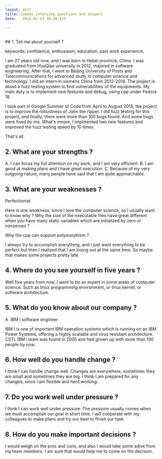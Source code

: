 ```yaml
---
layout: post
title: Common interview questions and answers
date:   2016-02-23 16:38 IST

---
```

<br>
## 1. Tell me about yourself ?

keywords: confidence, enthusiasm, education, past work experience, 

I am 27 years old now, and I was born in Hebei province, China.
I was graduated from HuaQiao university in 2012, majored in software engineering.
After that, I went to Beijing University of Posts and Telecommunications for advanced
study in computer science and technology.
I did an intern in siemens China from 2012-2014. The project is about a fuzz testing
system to find vulnerabilities of the equipments. My main duty is to implement new 
features and debug, using cpp under Fedora 18.

I took part in Google Summer of Code from April to August 2015, the project is to
improve the robustness of John the ripper. I did fuzz testing for this project, and
finally, there were more than 100 bugs found. And some bugs were fixed by me. What's
mnore, I implmented two new features and improved the fuzz testing speed by 10 times.

That's all.

## 2. What are your strengths ?

A. I can focus my full attention on my work, and I am very efficient.
B. I am good at making plans and I have great execution.
C. Because of my very outgoing nature, many people have said that I am quite approachable.

## 3. What are your weaknesses ?

Perfectionist

Here is one weakness, since I love the computer science, so I usually want to know why ?
Why the size of the executable files have great different when you have many static variables which
are initialized by zero or nonzeroes ?

Why the cpp can support polymorphism ?

I always try to accomplish everything, and I just want everything to be perfect but then
I realized that I am losing out at the same time. So maybe that makes some projects pretty late.

## 4. Where do you see yourself in five years ?

Well five years from now, I want to be an expert in some areas of computer science.
Such as linux programming environment, or linux kernel, or software architecture.

## 5. What do you know about our company ?

A. IBM i software engineer

IBM i is one of important IBM operation systems which is running on an IBM Power Systems,
offering a highly scalable and virus resistant architecture. CSTL IBM i team was found in
2005 and had grown up with more than 100 people by now.

## 6. How well do you handle change ?

I think I can handle change well. Changes are everywhere, sometimes they are small and sometimes
they are big. I think I am prepared for any changes, since I am flexible and hard working.

## 7. Do you work well under pressure ?

I think I can work well under pressure. The pressure usually comes when we must accomplish our
goal in short time. I will cooperate with my colleagues to make plans and try our best to finish
our task.

## 8. How do you make important decisions ?

I would weigh on the pros and cons, and also I would take some adive from my team members.
I am sure that would help me to come on the decision.
